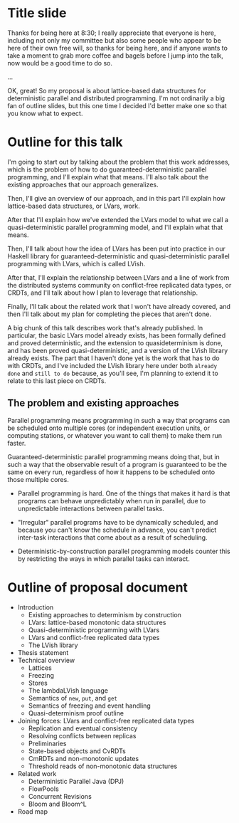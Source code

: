 # Title slide

Thanks for being here at 8:30; I really appreciate that everyone is here, including not only my committee but also some people who appear to be here of their own free will, so thanks for being here, and if anyone wants to take a moment to grab more coffee and bagels before I jump into the talk, now would be a good time to do so.

...

OK, great!  So my proposal is about lattice-based data structures for deterministic parallel and distributed programming.  I'm not ordinarily a big fan of outline slides, but this one time I decided I'd better make one so that you know what to expect.

# Outline for this talk

I'm going to start out by talking about the problem that this work addresses, which is the problem of how to do guaranteed-deterministic parallel programming, and I'll explain what that means.  I'll also talk about the existing approaches that our approach generalizes.

Then, I'll give an overview of our approach, and in this part I'll explain how lattice-based data structures, or LVars, work.

After that I'll explain how we've extended the LVars model to what we call a quasi-deterministic parallel programming model, and I'll explain what that means.

Then, I'll talk about how the idea of LVars has been put into practice in our Haskell library for guaranteed-deterministic and quasi-deterministic parallel programming with LVars, which is called LVish.

After that, I'll explain the relationship between LVars and a line of work from the distributed systems community on conflict-free replicated data types, or CRDTs, and I'll talk about how I plan to leverage that relationship.

Finally, I'll talk about the related work that I won't have already covered, and then I'll talk about my plan for completing the pieces that aren't done.

A big chunk of this talk describes work that's already published. In particular, the basic LVars model already exists, has been formally defined and proved deterministic, and the extension to quasideterminism is done, and has been proved quasi-deterministic, and a version of the LVish library already exists.  The part that I haven't done yet is the work that has to do with CRDTs, and I've included the LVish library here under both `already done` and `still to do` because, as you'll see, I'm planning to extend it to relate to this last piece on CRDTs.

## The problem and existing approaches

Parallel programming means programming in such a way that programs can be scheduled onto multiple cores (or independent execution units, or computing stations, or whatever you want to call them) to make them run faster.

Guaranteed-deterministic parallel programming means doing that, but in such a way that the observable result of a program is guaranteed to be the same on every run, regardless of how it happens to be scheduled onto those multiple cores.

  * Parallel programming is hard.  One of the things that makes it
    hard is that programs can behave unpredictably when run in
    parallel, due to unpredictable interactions between parallel
    tasks.
	
  * "Irregular" parallel programs have to be dynamically scheduled,
    and because you can't know the schedule in advance, you can't
    predict inter-task interactions that come about as a result of
    scheduling.
	
  * Deterministic-by-construction parallel programming models counter
    this by restricting the ways in which parallel tasks can interact.


# Outline of proposal document

  * Introduction
    * Existing approaches to determinism by construction
	* LVars: lattice-based monotonic data structures
	* Quasi-deterministic programming with LVars
	* LVars and conflict-free replicated data types
	* The LVish library
  * Thesis statement
  * Technical overview
    * Lattices
	* Freezing
	* Stores
	* The lambdaLVish language
	* Semantics of `new`, `put`, and `get`
	* Semantics of freezing and event handling
	* Quasi-determinism proof outline
  * Joining forces: LVars and conflict-free replicated data types
    * Replication and eventual consistency
	* Resolving conflicts between replicas
	* Preliminaries
	* State-based objects and CvRDTs
	* CmRDTs and non-monotonic updates
	* Threshold reads of non-monotonic data structures
  * Related work
    * Deterministic Parallel Java (DPJ)
	* FlowPools
	* Concurrent Revisions
	* Bloom and Bloom^L
  * Road map
